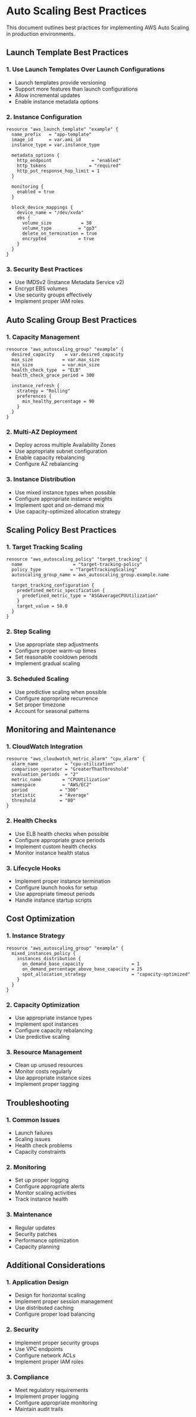 # Auto Scaling Best Practices

This document outlines best practices for implementing AWS Auto Scaling in production environments.

## Launch Template Best Practices

### 1. Use Launch Templates Over Launch Configurations
- Launch templates provide versioning
- Support more features than launch configurations
- Allow incremental updates
- Enable instance metadata options

### 2. Instance Configuration
```hcl
resource "aws_launch_template" "example" {
  name_prefix   = "app-template"
  image_id      = var.ami_id
  instance_type = var.instance_type

  metadata_options {
    http_endpoint               = "enabled"
    http_tokens                = "required"
    http_put_response_hop_limit = 1
  }

  monitoring {
    enabled = true
  }

  block_device_mappings {
    device_name = "/dev/xvda"
    ebs {
      volume_size           = 30
      volume_type          = "gp3"
      delete_on_termination = true
      encrypted            = true
    }
  }
}
```

### 3. Security Best Practices
- Use IMDSv2 (Instance Metadata Service v2)
- Encrypt EBS volumes
- Use security groups effectively
- Implement proper IAM roles

## Auto Scaling Group Best Practices

### 1. Capacity Management
```hcl
resource "aws_autoscaling_group" "example" {
  desired_capacity    = var.desired_capacity
  max_size           = var.max_size
  min_size           = var.min_size
  health_check_type  = "ELB"
  health_check_grace_period = 300

  instance_refresh {
    strategy = "Rolling"
    preferences {
      min_healthy_percentage = 90
    }
  }
}
```

### 2. Multi-AZ Deployment
- Deploy across multiple Availability Zones
- Use appropriate subnet configuration
- Enable capacity rebalancing
- Configure AZ rebalancing

### 3. Instance Distribution
- Use mixed instance types when possible
- Configure appropriate instance weights
- Implement spot and on-demand mix
- Use capacity-optimized allocation strategy

## Scaling Policy Best Practices

### 1. Target Tracking Scaling
```hcl
resource "aws_autoscaling_policy" "target_tracking" {
  name                   = "target-tracking-policy"
  policy_type           = "TargetTrackingScaling"
  autoscaling_group_name = aws_autoscaling_group.example.name

  target_tracking_configuration {
    predefined_metric_specification {
      predefined_metric_type = "ASGAverageCPUUtilization"
    }
    target_value = 50.0
  }
}
```

### 2. Step Scaling
- Use appropriate step adjustments
- Configure proper warm-up times
- Set reasonable cooldown periods
- Implement gradual scaling

### 3. Scheduled Scaling
- Use predictive scaling when possible
- Configure appropriate recurrence
- Set proper timezone
- Account for seasonal patterns

## Monitoring and Maintenance

### 1. CloudWatch Integration
```hcl
resource "aws_cloudwatch_metric_alarm" "cpu_alarm" {
  alarm_name          = "cpu-utilization"
  comparison_operator = "GreaterThanThreshold"
  evaluation_periods  = "2"
  metric_name        = "CPUUtilization"
  namespace          = "AWS/EC2"
  period            = "300"
  statistic         = "Average"
  threshold         = "80"
}
```

### 2. Health Checks
- Use ELB health checks when possible
- Configure appropriate grace periods
- Implement custom health checks
- Monitor instance health status

### 3. Lifecycle Hooks
- Implement proper instance termination
- Configure launch hooks for setup
- Use appropriate timeout periods
- Handle instance startup scripts

## Cost Optimization

### 1. Instance Strategy
```hcl
resource "aws_autoscaling_group" "example" {
  mixed_instances_policy {
    instances_distribution {
      on_demand_base_capacity                  = 1
      on_demand_percentage_above_base_capacity = 25
      spot_allocation_strategy                 = "capacity-optimized"
    }
  }
}
```

### 2. Capacity Optimization
- Use appropriate instance types
- Implement spot instances
- Configure capacity rebalancing
- Use predictive scaling

### 3. Resource Management
- Clean up unused resources
- Monitor costs regularly
- Use appropriate instance sizes
- Implement proper tagging

## Troubleshooting

### 1. Common Issues
- Launch failures
- Scaling issues
- Health check problems
- Capacity constraints

### 2. Monitoring
- Set up proper logging
- Configure appropriate alerts
- Monitor scaling activities
- Track instance health

### 3. Maintenance
- Regular updates
- Security patches
- Performance optimization
- Capacity planning

## Additional Considerations

### 1. Application Design
- Design for horizontal scaling
- Implement proper session management
- Use distributed caching
- Configure proper load balancing

### 2. Security
- Implement proper security groups
- Use VPC endpoints
- Configure network ACLs
- Implement proper IAM roles

### 3. Compliance
- Meet regulatory requirements
- Implement proper logging
- Configure appropriate monitoring
- Maintain audit trails 
